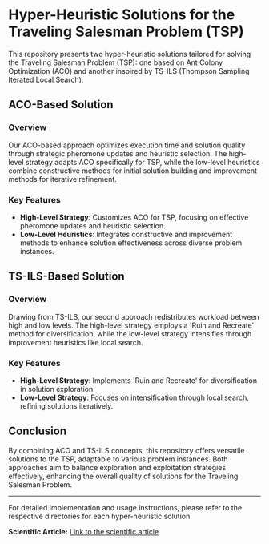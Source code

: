 # Hyper-Heuristic Solutions for the Traveling Salesman Problem (TSP)

This repository presents two hyper-heuristic solutions tailored for solving the Traveling Salesman Problem (TSP): one based on Ant Colony Optimization (ACO) and another inspired by TS-ILS (Thompson Sampling Iterated Local Search).

## ACO-Based Solution

### Overview
Our ACO-based approach optimizes execution time and solution quality through strategic pheromone updates and heuristic selection. The high-level strategy adapts ACO specifically for TSP, while the low-level heuristics combine constructive methods for initial solution building and improvement methods for iterative refinement.

### Key Features
- **High-Level Strategy**: Customizes ACO for TSP, focusing on effective pheromone updates and heuristic selection.
- **Low-Level Heuristics**: Integrates constructive and improvement methods to enhance solution effectiveness across diverse problem instances.

## TS-ILS-Based Solution

### Overview
Drawing from TS-ILS, our second approach redistributes workload between high and low levels. The high-level strategy employs a 'Ruin and Recreate' method for diversification, while the low-level strategy intensifies through improvement heuristics like local search.

### Key Features
- **High-Level Strategy**: Implements 'Ruin and Recreate' for diversification in solution exploration.
- **Low-Level Strategy**: Focuses on intensification through local search, refining solutions iteratively.

## Conclusion
By combining ACO and TS-ILS concepts, this repository offers versatile solutions to the TSP, adaptable to various problem instances. Both approaches aim to balance exploration and exploitation strategies effectively, enhancing the overall quality of solutions for the Traveling Salesman Problem.

---

For detailed implementation and usage instructions, please refer to the respective directories for each hyper-heuristic solution.

**Scientific Article:** [Link to the scientific article](https://drive.google.com/file/d/1dCpFzAqxaD0FcdJBgiACNkJDYvn4bSdu/view?usp=sharing) 



